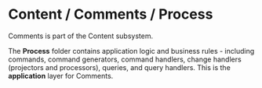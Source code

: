 # Content / Comments / Process

Comments is part of the Content subsystem.
  
The **Process** folder contains application logic and business rules - including commands, command generators, command handlers, change handlers (projectors and processors), queries, and query handlers. This is the **application** layer for Comments.
